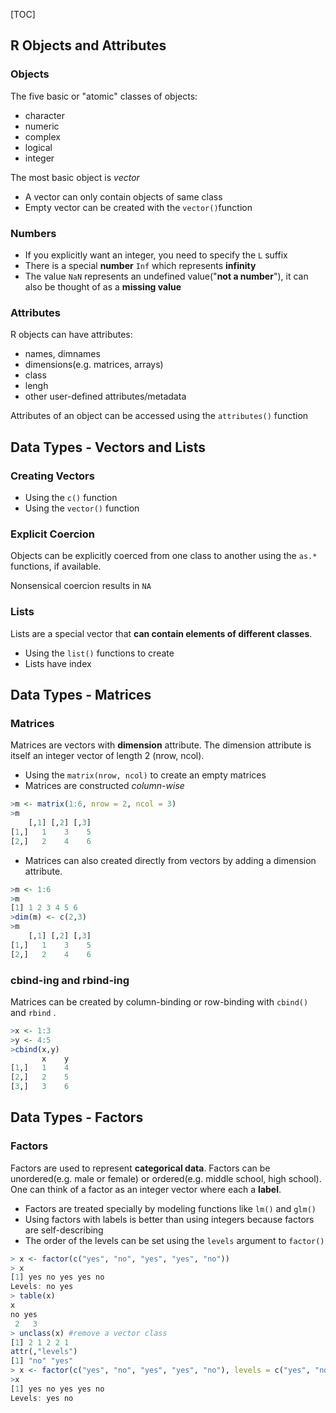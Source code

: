[TOC]

## R Objects and Attributes

### Objects

The five basic or "atomic" classes of objects:

- character
- numeric
- complex
- logical
- integer

The most basic object is *vector*

- A vector can only contain objects of same class
- Empty vector can be created with the `vector()`function

### Numbers 

- If you explicitly want an integer, you need to specify the `L` suffix
- There is a special **number** `Inf`  which represents **infinity**
- The value `NaN` represents an undefined value("**not a number**"), it can also be thought of as a **missing value**

### Attributes

R objects can have attributes:

- names, dimnames
- dimensions(e.g. matrices, arrays)
- class
- lengh
- other user-defined attributes/metadata

Attributes of an object can be accessed using the `attributes()` function



## Data Types - Vectors and Lists

### Creating Vectors

- Using the  `c()` function
- Using the `vector()` function

### Explicit Coercion

Objects can be explicitly coerced from one class to another using the `as.*` functions, if available.

Nonsensical coercion results in `NA`

### Lists

Lists are a special vector that **can contain elements of different classes**. 

- Using the `list()` functions to create
- Lists have index



## Data Types - Matrices

### Matrices

Matrices are vectors with **dimension** attribute. The dimension attribute is itself an integer vector of length 2 (nrow, ncol).

- Using the `matrix(nrow, ncol)` to create an empty matrices
- Matrices are constructed *column-wise*

```R
>m <- matrix(1:6, nrow = 2, ncol = 3)
>m
	[,1] [,2] [,3]
[1,]   1    3    5
[2,]   2    4    6
```

- Matrices can also created directly from vectors by adding a dimension attribute.

```R
>m <- 1:6
>m
[1] 1 2 3 4 5 6
>dim(m) <- c(2,3)
>m
	[,1] [,2] [,3]
[1,]   1    3    5
[2,]   2    4    6
```



### cbind-ing and rbind-ing

Matrices can be created by column-binding or row-binding with `cbind()`  and `rbind` .

```R
>x <- 1:3
>y <- 4:5
>cbind(x,y)
	   x	y
[1,]   1    4
[2,]   2    5
[3,]   3    6
```



## Data Types - Factors

### Factors

Factors are used to represent **categorical data**. Factors can be unordered(e.g. male or female) or ordered(e.g. middle school, high school). One can think of a factor as an integer vector where each a **label**.

- Factors are treated specially by modeling functions like `lm()` and `glm()`
- Using factors with labels is better than using integers because factors are self-describing
- The order of the levels can be set using the `levels` argument to `factor()`

```R
> x <- factor(c("yes", "no", "yes", "yes", "no"))
> x
[1] yes no yes yes no
Levels: no yes
> table(x)
x
no yes 
 2   3
> unclass(x) #remove a vector class
[1] 2 1 2 2 1
attr(,"levels")
[1] "no" "yes"
> x <- factor(c("yes", "no", "yes", "yes", "no"), levels = c("yes", "no"))
>x
[1] yes no yes yes no
Levels: yes no

```